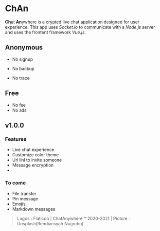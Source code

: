 # ChAn

**Ch**at **An**ywhere is a crypted live chat application designed for user experience. This app uses *Socket.io* to communicate with a *Node.js* server and uses the frontent framework *Vue.js*. 

## Anonymous

- No signup

- No backup

- No trace

## Free

-   No fee
-   No ads


## v1.0.0
### Features
- Live chat experience
- Customize color theme
- Url linl to invite someone
- Message encryption
- 
### To come
- File transfer
- Pin message
- Emojis
- Markdown messages
  

> Logos : Flaticon | ChatAnywhere ℠ 2020-2021 | Picture : Unsplash(Rendiansyah Nugroho)